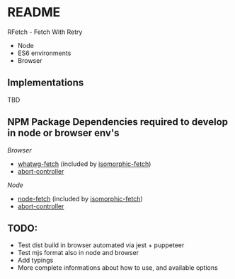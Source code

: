 # README

RFetch - Fetch With Retry

- Node
- ES6 environments
- Browser


## Implementations

TBD


## NPM Package Dependencies required to develop in node or browser env's

*Browser*

* [whatwg-fetch](https://www.npmjs.com/package/whatwg-fetch) (included by [isomorphic-fetch](https://www.npmjs.com/package/isomorphic-fetch))
* [abort-controller](https://www.npmjs.com/package/abort-controller)

*Node*
* [node-fetch](https://www.npmjs.com/package/node-fetch) (included by [isomorphic-fetch](https://www.npmjs.com/package/isomorphic-fetch))
* [abort-controller](https://www.npmjs.com/package/abort-controller)


## TODO:

- Test dist build in browser automated via jest + puppeteer
- Test mjs format also in node and browser
- Add typings
- More complete informations about how to use, and available options
